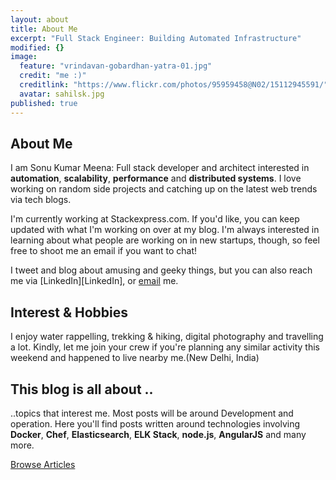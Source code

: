 ```yaml
---
layout: about
title: About Me
excerpt: "Full Stack Engineer: Building Automated Infrastructure"
modified: {}
image: 
  feature: "vrindavan-gobardhan-yatra-01.jpg"
  credit: "me :)"
  creditlink: "https://www.flickr.com/photos/95959458@N02/15112945591/"
  avatar: sahilsk.jpg
published: true
---
```


## About Me
I am Sonu Kumar Meena: Full stack developer and architect interested in **automation**, **scalability**, **performance** and **distributed systems**.
I love working on random side projects and catching up on the latest web trends via tech blogs.

I'm currently working at Stackexpress.com. If you'd like, you can keep updated with what I'm working on over at my blog. I'm always interested in learning about what people are working on in new startups, though, so feel free to shoot me an email if you want to chat!

I tweet and blog about amusing and geeky things, but you can also reach me via [LinkedIn][LinkedIn], or <a href="mailto:sonukr.meena@gmail.com">email</a> me.

## Interest & Hobbies
I enjoy water rappelling, trekking & hiking, digital photography and travelling a lot.
Kindly, let me join your crew if you're planning any similar activity this weekend and happened to live nearby me.(New Delhi, India)

## This blog is all about ..
..topics that interest me. Most posts will be around Development and operation. Here you'll find posts written around technologies involving **Docker**, **Chef**, **Elasticsearch**, **ELK Stack**, **node.js**, **AngularJS** and many more.

<a markdown="0" href="{{ site.url }}/articles" class="btn"> Browse Articles </a>

[^1]: Example: *domain.com/category-name/post-title*
[LinkedIn]: http://in.linkedin.com/in/sahilsk